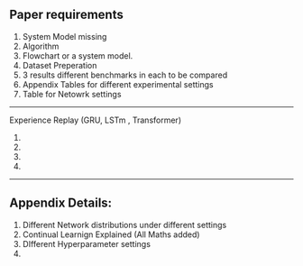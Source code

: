 ## Paper requirements

1. System Model missing
2. Algorithm
3. Flowchart or a system model.
4. Dataset Preperation
5. 3 results different benchmarks in each to be compared
6. Appendix Tables for different experimental settings
7. Table for Netowrk settings

---
Experience Replay (GRU, LSTm , Transformer)

1. 
2. 
3. 
4. 

---



## Appendix Details:

1. Different Network distributions under different settings
2. Continual Learnign Explained (All Maths added)
3. DIfferent Hyperparameter settings
4. 